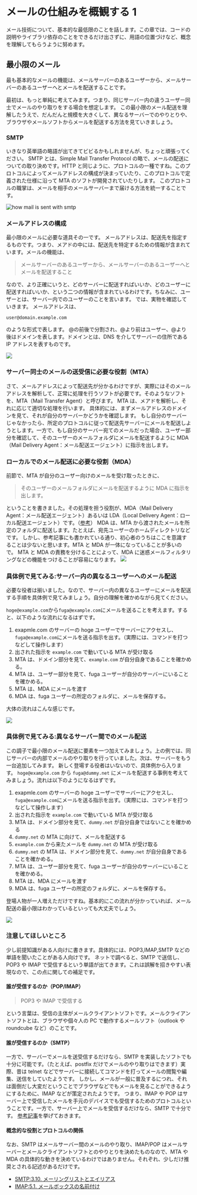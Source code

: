 # メールの仕組みを概観する 1

メール技術について、基本的な最低限のことを話します。この章では、コードの説明やライブラリ依存のことをできるだけ出さずに、用語の位置づけなど、概念を理解してもらうように努めます。

## 最小限のメール

最も基本的なメールの機能は、メールサーバーのあるユーザーから、メールサーバーのあるユーザーへとメールを配送することです。

最初は、もっと単純に考えてみます。つまり、同じサーバー内の違うユーザー同士でメールのやり取りをする場合を想定します。
この最小限のメール配送を理解したうえで、だんだんと規模を大きくして、異なるサーバーでのやりとりや、ブラウザやメールソフトからメールを配送する方法を見ていきましょう。

### SMTP

いきなり英単語の略語が出てきてビビるかもしれませんが、ちょっと頑張ってください。
SMTP とは、Simple Mail Transfer Protocol の略で、メールの配送についての取り決めです。HTTP と同じように、プロトコルの一種ですね。このプロトコルによってメールアドレスの構成が決まっていたり、このプロトコルで定義された仕様に沿って MTA のソフトが開発されていたりします。
このプロトコルの職掌は、メールを相手のメールサーバーまで届ける方法を統一することです。

![how mail is sent with smtp](img/learn-mail-1_20221103112549.png)

### メールアドレスの構成

最小限のメールに必要な道具その一です。
メールアドレスは、配送先を指定するものです。つまり、メアドの中には、配送先を特定するための情報が含まれています。メールの機能は、

> メールサーバーのあるユーザーから、メールサーバーのあるユーザーへとメールを配送すること

なので、より正確にいうと、どのサーバーに配送すればいいか、どのユーザーに配送すればいいか、という二つの情報が含まれているわけです。ちなみに、ユーザーとは、サーバー内でのユーザーのことを言います。
では、実物を確認していきます。
メールアドレスは、

```
user@domain.example.com
```

のような形式で表します。
@の前後で分割され、@より前はユーザー、@より後はドメインを表します。ドメインとは、DNS を介してサーバーの住所である IP アドレスを表すものです。

![](img/learn-mail-1_20221103113447.png)

### サーバー同士のメールの送受信に必要な役割（MTA）

さて、メールアドレスによって配送先が分かるわけですが、実際にはそのメールアドレスを解析して、正常に処理を行うソフトが必要です。そのようなソフトを、MTA（Mail Transfer Agent）と呼びます。
MTA は、メアドを解析し、それに応じて適切な処理を行います。
具体的には、まずメールアドレスのドメインを見て、それが自分のサーバーかどうかを確認します。
もし自分のサーバーじゃなかったら、所定のプロトコルに従って配送先サーバーにメールを配送しようとします。一方で、もし自分のサーバー宛てのメールだった場合、ユーザー部分を確認して、そのユーザーのメールフォルダにメールを配送するように MDA（Mail Delivery Agent：メール配送エージェント）に指示を出します。

### ローカルでのメール配送に必要な役割（MDA）

前節で、MTA が自分のユーザー向けのメールを受け取ったときに、

> そのユーザーのメールフォルダにメールを配送するように MDA に指示を出します。

ということを書きました。その処理を担う役割が、MDA（Mail Delivery Agent：メール配送エージェント）あるいは LDA（Local Delivery Agent：ローカル配送エージェント）です。（[参考](https://e-words.jp/w/MTA.html)）
MDA は、MTA から渡されたメールを所定のフォルダに配送します。たとえば、宛先ユーザーのホームディレクトリなどです。
しかし、参考記事にも書かれている通り、初心者のうちはここを意識することは少ないと思います。MTA と MDA が一体になっていることが多いので。
MTA と MDA の責務を分けることによって、MDA に迷惑メールフィルタリングなどの機能をつけることが容易になります。
![](img/learn-mail-1_20221103114549.png)

### 具体例で見てみる:サーバー内の異なるユーザーへのメール配送

必要な役者は揃いました。なので、サーバー内の異なるユーザーにメールを配送する手順を具体例で見てみましょう。自分の理解を確かめながら見てください。

`hoge@example.com`から`fuga@example.com`にメールを送ることを考えます。すると、以下のような流れになるはずです。

1. exapmle.com のサーバーの hoge ユーザーでサーバーにアクセスし、`fuga@example.com`にメールを送る指示を出す。（実際には、コマンドを打つなどして操作します）
2. 出された指示を `example.com` で動いている MTA が受け取る
3. MTA は、ドメイン部分を見て、`example.com` が自分自身であることを確かめる。
4. MTA は、ユーザー部分を見て、fuga ユーザーが自分のサーバーにいることを確かめる。
5. MTA は、MDA にメールを渡す
6. MDA は、fuga ユーザーの所定のフォルダに、メールを保存する。

大体の流れはこんな感じです。

![](img/learn-mail-1_20221103121811.png)

### 具体例で見てみる:異なるサーバー間でのメール配送

この調子で最小限のメール配送に要素を一つ加えてみましょう。上の例では、同じサーバーの内部でメールのやり取りを行っていました。次は、サーバーをもう一台追加してみます。
新しく登場する役者はいないので、具体例から入ります。
`hoge@example.com` から `fuga@dummy.net` にメールを配送する事例を考えてみましょう。流れは以下のようになるはずです。

1. exapmle.com のサーバーの hoge ユーザーでサーバーにアクセスし、`fuga@example.com`にメールを送る指示を出す。（実際には、コマンドを打つなどして操作します）
2. 出された指示を `example.com` で動いている MTA が受け取る
3. MTA は、ドメイン部分を見て、`dummy.net` が自分自身ではないことを確かめる
4. `dummy.net` の MTA に向けて、メールを配送する
5. `example.com` から来たメールを `dummy.net` の MTA が受け取る
6. `dummy.net` の MTA は、ドメイン部分を見て、`dummy.net` が自分自身であることを確かめる。
7. MTA は、ユーザー部分を見て、fuga ユーザーが自分のサーバーにいることを確かめる。
8. MTA は、MDA にメールを渡す
9. MDA は、fuga ユーザーの所定のフォルダに、メールを保存する。

登場人物が一人増えただけですね。基本的にこの流れが分かっていれば、メール配送の最小限はわかっているといっても大丈夫でしょう。

![](img/learn-mail-1_20221103165431.png)

### 注意してほしいところ

少し前提知識がある人向けに書きます。具体的には、POP3,IMAP,SMTP などの単語を聞いたことがある人向けです。
ネットで調べると、SMTP で送信し、POP3 や IMAP で受信するという単語が出てきます。これは誤解を招きやすい表現なので、この点に関しての補足です。

#### 誰が受信するのか（POP/IMAP）

> POP3 や IMAP で受信する

という言葉は、受信の主体がメールクライアントソフトです。メールクライアントソフトとは、ブラウザや個々人の PC で動作するメールソフト（outlook や roundcube など）のことです。

#### 誰が受信するのか（SMTP）

一方で、サーバーでメールを送受信するだけなら、SMTP を実装したソフトでも十分に可能です。（たとえば、postfix だけでメールのやり取りはできます）実際、昔は telnet などでサーバーに接続してコマンドを打ってメールの閲覧や編集、送信をしていたようです。
しかし、メールが一般に普及するにつれ、それは面倒だし大変だということでブラウザなどでもメールを見ることができるようにするために、IMAP などが策定されたようです。
つまり、IMAP や POP はサーバー上で受信したメールを手元のデバイスでも受信するためのプロトコルということです。一方で、サーバー上でメールを受信するだけなら、SMTP で十分です。
[参考記事](https://qiita.com/N-line/items/fe1e80497bef34d79443)を挙げておきます。

#### 概念的な役割とプロトコルの関係

なお、SMTP はメールサーバー間のメールのやり取り、IMAP/POP はメールサーバーとメールクライアントソフトとのやりとりを決めたものなので、MTA や MDA の具体的な動きを決めているわけではありません。それぞれ、少しだけ推奨とされる記述があるだけです。

- [SMTP:3.10. メーリングリストとエイリアス](http://srgia.com/docs/rfc2821j.html#3.10)
- [IMAP:5.1. メールボックスの名前付け](http://srgia.com/docs/rfc1730j.html#5.1)

